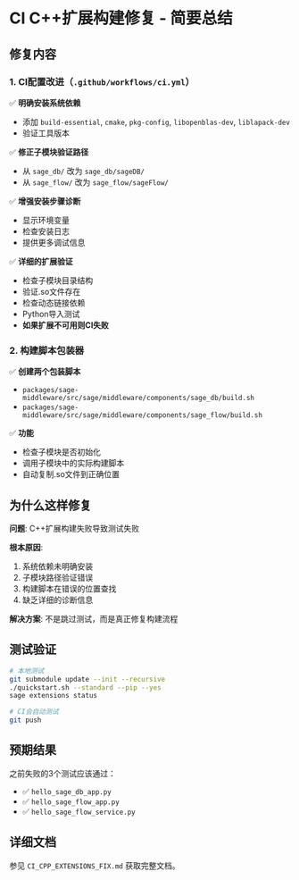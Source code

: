 # CI C++扩展构建修复 - 简要总结

## 修复内容

### 1. CI配置改进（`.github/workflows/ci.yml`）

✅ **明确安装系统依赖**
- 添加 `build-essential`, `cmake`, `pkg-config`, `libopenblas-dev`, `liblapack-dev`
- 验证工具版本

✅ **修正子模块验证路径**
- 从 `sage_db/` 改为 `sage_db/sageDB/`
- 从 `sage_flow/` 改为 `sage_flow/sageFlow/`

✅ **增强安装步骤诊断**
- 显示环境变量
- 检查安装日志
- 提供更多调试信息

✅ **详细的扩展验证**
- 检查子模块目录结构
- 验证.so文件存在
- 检查动态链接依赖
- Python导入测试
- **如果扩展不可用则CI失败**

### 2. 构建脚本包装器

✅ **创建两个包装脚本**
- `packages/sage-middleware/src/sage/middleware/components/sage_db/build.sh`
- `packages/sage-middleware/src/sage/middleware/components/sage_flow/build.sh`

✅ **功能**
- 检查子模块是否初始化
- 调用子模块中的实际构建脚本
- 自动复制.so文件到正确位置

## 为什么这样修复

**问题**: C++扩展构建失败导致测试失败

**根本原因**:
1. 系统依赖未明确安装
2. 子模块路径验证错误
3. 构建脚本在错误的位置查找
4. 缺乏详细的诊断信息

**解决方案**: 不是跳过测试，而是真正修复构建流程

## 测试验证

```bash
# 本地测试
git submodule update --init --recursive
./quickstart.sh --standard --pip --yes
sage extensions status

# CI会自动测试
git push
```

## 预期结果

之前失败的3个测试应该通过：
- ✅ `hello_sage_db_app.py`
- ✅ `hello_sage_flow_app.py`
- ✅ `hello_sage_flow_service.py`

## 详细文档

参见 `CI_CPP_EXTENSIONS_FIX.md` 获取完整文档。
